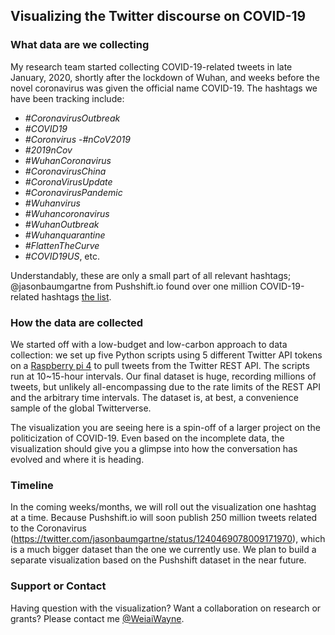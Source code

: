 ## Visualizing the Twitter discourse on COVID-19

### What data are we collecting
My research team started collecting COVID-19-related tweets in late January, 2020, shortly after the lockdown of Wuhan, and weeks before the novel coronavirus was given the official name COVID-19. The hashtags we have been tracking include: 

- _#CoronavirusOutbreak_
- _#COVID19_ 
- _#Coronvirus_
-_#nCoV2019_ 
- _#2019nCov_ 
- _#WuhanCoronavirus_ 
- _#CoronavirusChina_ 
- _#CoronaVirusUpdate_
- _#CoronavirusPandemic_
- _#Wuhanvirus_ 
- _#Wuhancoronavirus_
- _#WuhanOutbreak_
- _#Wuhanquarantine_
- _#FlattenTheCurve_ 
- _#COVID19US_, etc. 

Understandably, these are only a small part of all relevant hashtags; @jasonbaumgartne from Pushshift.io found over one million COVID-19-related hashtags [the list](https://files.pushshift.io/coronavirus_hashtags.txt).  

### How the data are collected

We started off with a low-budget and low-carbon approach to data collection: we set up five Python scripts using 5 different Twitter API tokens on a [Raspberry pi 4](https://www.raspberrypi.org/products/raspberry-pi-4-model-b/) to pull tweets from the Twitter REST API. The scripts run at 10~15-hour intervals. Our final dataset is huge, recording millions of tweets, but unlikely all-encompassing due to the rate limits of the REST API and the arbitrary time intervals. The dataset is, at best, a convenience sample of the global Twitterverse.  

The visualization you are seeing here is a spin-off of a larger project on the politicization of COVID-19. Even based on the incomplete data, the visualization should give you a glimpse into how the conversation has evolved and where it is heading.  


### Timeline

In the coming weeks/months, we will roll out the visualization one hashtag at a time. Because Pushshift.io will soon publish 250 million tweets related to the Coronavirus (https://twitter.com/jasonbaumgartne/status/1240469078009171970), which is a much bigger dataset than the one we currently use. We plan to build a separate visualization based on the Pushshift dataset in the near future.  

### Support or Contact

Having question with the visualization? Want a collaboration on research or grants? Please contact me [@WeiaiWayne](https://twitter.com/WeiaiWayne).
